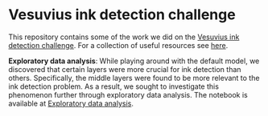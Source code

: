 # Vesuvius ink detection challenge
This repository contains some of the work we did on the [Vesuvius ink detection challenge](https://www.kaggle.com/competitions/vesuvius-challenge-ink-detection). For a collection of useful resources see [here](resources.md). 


**Exploratory data analysis**: While playing around with the default model, we discovered that certain layers were more crucial for ink detection than others. Specifically, the middle layers were found to be more relevant to the ink detection problem. As a result, we sought to investigate this phenomenon further through exploratory data analysis. The notebook is available at [Exploratory data analysis](exploratory_data_analysis.ipynb).
